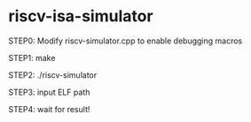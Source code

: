 # riscv-isa-simulator

STEP0:
  Modify riscv-simulator.cpp to enable debugging macros
  
STEP1:
  make

STEP2:
  ./riscv-simulator
  
STEP3:
  input ELF path
  
STEP4: 
  wait for result!
